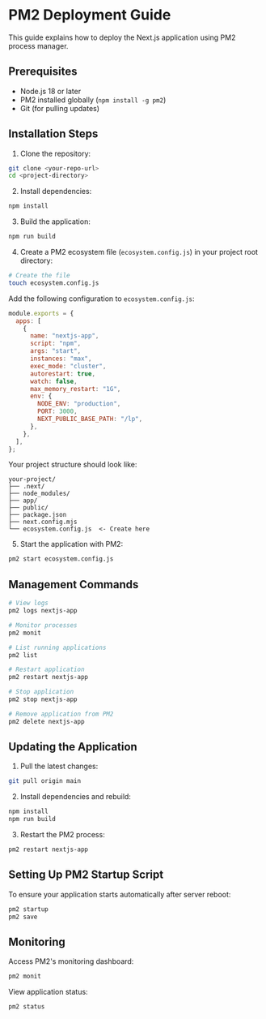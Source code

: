 # PM2 Deployment Guide

This guide explains how to deploy the Next.js application using PM2 process manager.

## Prerequisites

- Node.js 18 or later
- PM2 installed globally (`npm install -g pm2`)
- Git (for pulling updates)

## Installation Steps

1. Clone the repository:

```bash
git clone <your-repo-url>
cd <project-directory>
```

2. Install dependencies:

```bash
npm install
```

3. Build the application:

```bash
npm run build
```

4. Create a PM2 ecosystem file (`ecosystem.config.js`) in your project root directory:

```bash
# Create the file
touch ecosystem.config.js
```

Add the following configuration to `ecosystem.config.js`:

```javascript
module.exports = {
  apps: [
    {
      name: "nextjs-app",
      script: "npm",
      args: "start",
      instances: "max",
      exec_mode: "cluster",
      autorestart: true,
      watch: false,
      max_memory_restart: "1G",
      env: {
        NODE_ENV: "production",
        PORT: 3000,
        NEXT_PUBLIC_BASE_PATH: "/lp",
      },
    },
  ],
};
```

Your project structure should look like:

```
your-project/
├── .next/
├── node_modules/
├── app/
├── public/
├── package.json
├── next.config.mjs
└── ecosystem.config.js  <- Create here
```

5. Start the application with PM2:

```bash
pm2 start ecosystem.config.js
```

## Management Commands

```bash
# View logs
pm2 logs nextjs-app

# Monitor processes
pm2 monit

# List running applications
pm2 list

# Restart application
pm2 restart nextjs-app

# Stop application
pm2 stop nextjs-app

# Remove application from PM2
pm2 delete nextjs-app
```

## Updating the Application

1. Pull the latest changes:

```bash
git pull origin main
```

2. Install dependencies and rebuild:

```bash
npm install
npm run build
```

3. Restart the PM2 process:

```bash
pm2 restart nextjs-app
```

## Setting Up PM2 Startup Script

To ensure your application starts automatically after server reboot:

```bash
pm2 startup
pm2 save
```

## Monitoring

Access PM2's monitoring dashboard:

```bash
pm2 monit
```

View application status:

```bash
pm2 status
```
